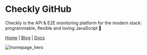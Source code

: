 # Checkly GitHub

Checkly is the API & E2E monitoring platform for the modern stack: programmable, flexible and loving JavaScript 🎉

[Home](https://checklyhq.com) | [Blog](https://blog.checklyhq.com) | [Docs](https://checklyhq.com/docs)

![homepage_hero](https://user-images.githubusercontent.com/7415984/133806876-fe911310-b230-49bf-b032-43e340450f7d.png)
